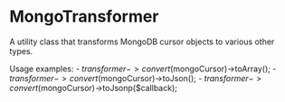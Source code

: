 MongoTransformer
================

A utility class that transforms MongoDB cursor objects to various other types.

Usage examples:
	- $transformer->convert($mongoCursor)->toArray();
	- $transformer->convert($mongoCursor)->toJson();
	- $transformer->convert($mongoCursor)->toJsonp($callback);
